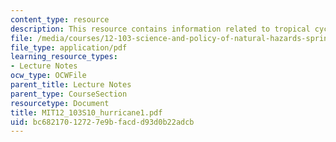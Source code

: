 ```yaml
---
content_type: resource
description: This resource contains information related to tropical cyclones.
file: /media/courses/12-103-science-and-policy-of-natural-hazards-spring-2010/bc68217012727e9bfacdd93d0b22adcb_MIT12_103S10_hurricane1.pdf
file_type: application/pdf
learning_resource_types:
- Lecture Notes
ocw_type: OCWFile
parent_title: Lecture Notes
parent_type: CourseSection
resourcetype: Document
title: MIT12_103S10_hurricane1.pdf
uid: bc682170-1272-7e9b-facd-d93d0b22adcb
---
```

